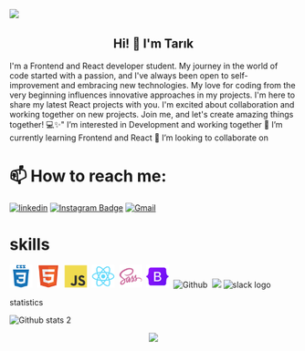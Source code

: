 ![](Masaüstü/image/image.jpg)


<h2 align="center">Hi! 👋  I'm Tarık </h2>     

<!-- <div align="center">
  <img height="200" src="https://media3.giphy.com/media/gk7BbBTgH9fcQ/giphy.gif?cid=790b76116f0bfe111ca88653ff68a56b95ff43756f89c341&rid=giphy.gif&ct=g"  />
</div> -->

   I'm a Frontend and React developer student. My journey in the world of code started with a passion, and I've always been open to self-improvement and embracing new technologies. My love for coding from the very beginning influences innovative approaches in my projects. I'm here to share my latest React projects with you. I'm excited about collaboration and working together on new projects. Join me, and let's create amazing things together! 💻✨"
 I’m interested in Development and working together
 🌱 I’m currently learning Frontend and React
 💞️ I’m looking to collaborate on 
 

#  📫 How to reach me:

 [![linkedin](https://img.shields.io/badge/LinkedIn-0077B5?style=for-the-badge&logo=linkedin&logoColor=white)](https://www.linkedin.com/in/tarikozy7/)  [![Instagram Badge](https://img.shields.io/badge/Instagram-E4405F?style=for-the-badge&logo=instagram&logoColor=white)](https://www.instagram.com/tarikozyurt_/)     [![Gmail](https://img.shields.io/badge/Gmail-D14836?style=for-the-badge&logo=gmail&logoColor=white)](mailto:tarikozy7@gmail.com)



# skills

<img src="https://github.com/devicons/devicon/blob/master/icons/css3/css3-plain-wordmark.svg"  title="CSS3" alt="CSS" width="40" height="40"/>&nbsp;
<img src="https://github.com/devicons/devicon/blob/master/icons/html5/html5-original.svg" title="HTML5" alt="HTML" width="40" height="40"/>&nbsp;
<img src="https://github.com/devicons/devicon/blob/master/icons/javascript/javascript-original.svg" title="JavaScript" alt="JavaScript" width="40" height="40"/>&nbsp;
<img src="https://github.com/devicons/devicon/blob/master/icons/react/react-original.svg" title="React" alt="React" width="40" height="40"/>&nbsp;
<img src="https://github.com/devicons/devicon/blob/master/icons/sass/sass-original.svg" title="SASS" alt="SASS" width="40" height="40"/>&nbsp;
<img src="https://github.com/devicons/devicon/blob/master/icons/bootstrap/bootstrap-original.svg" title="Bootstrap" alt="Bootstrap" width="40" height="40"/>&nbsp;
<img src="https://cdn.jsdelivr.net/gh/devicons/devicon@latest/icons/github/github-original-wordmark.svg" title="Github" alt="Github" width="40" height="40"/>&nbsp;  <img src="https://img.shields.io/badge/VSCode-0078D4?style=for-the-badge&logo=visual%20studio%20code&logoColor=white"/> <img src="https://cdn.jsdelivr.net/gh/devicons/devicon/icons/slack/slack-original.svg" height="30" width="30" alt="slack logo"  />

   
          

          




statistics

![Github stats 2](https://github-readme-stats.vercel.app/api?username=Tarikozy7&show_icons=true&theme=radical)


 <div align="center">
  <img src="https://profile-counter.glitch.me/furkanevin/count.svg?"  />
</div>


<!---
Tarikozy7/Tarikozy7 is a ✨ special ✨ repository because its `README.md` (this file) appears on your GitHub profile.
You can click the Preview link to take a look at your changes.
--->
